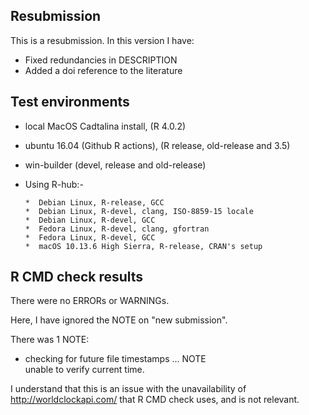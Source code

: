## Resubmission
This is a resubmission. In this version I have:
* Fixed redundancies in DESCRIPTION
* Added a doi reference to the literature

## Test environments
* local MacOS Cadtalina install, (R 4.0.2)
* ubuntu 16.04 (Github R actions), (R release, old-release and 3.5)
* win-builder (devel, release and old-release)
* Using R-hub:-  

      *  Debian Linux, R-release, GCC  
      *  Debian Linux, R-devel, clang, ISO-8859-15 locale  
      *  Debian Linux, R-devel, GCC  
      *  Fedora Linux, R-devel, clang, gfortran  
      *  Fedora Linux, R-devel, GCC  
      *  macOS 10.13.6 High Sierra, R-release, CRAN's setup  

## R CMD check results
There were no ERRORs or WARNINGs. 

Here, I have ignored the NOTE on "new submission".

There was 1 NOTE:

* checking for future file timestamps ... NOTE  
  unable to verify current time.

I understand that this is an issue with the unavailability of <http://worldclockapi.com/> that R CMD check uses, and is not relevant.